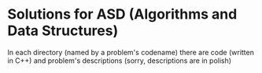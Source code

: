 # Solutions for ASD (Algorithms and Data Structures)
In each directory (named by a problem's codename) there are code (written in C++) and problem's descriptions (sorry, descriptions are in polish)
